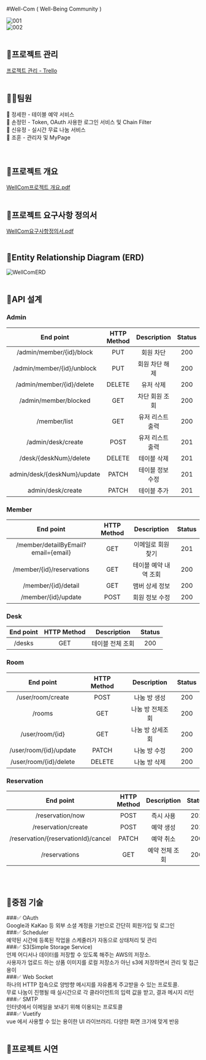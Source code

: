 #Well-Com ( Well-Being Community )

![001](https://github.com/yujeong-shin/Well-Com/assets/57553339/1f4dbbd0-200c-4a09-b152-ad101362e918)
<br/>
![002](https://github.com/yujeong-shin/Well-Com/assets/57553339/d6858695-d4c9-4d63-a1cf-b0965e8f38b8)
<br/><br/>

## 🎈프로젝트 관리<br/> 
[프로젝트 관리 - Trello](https://trello.com/b/XVOEdX9v/well-com)
<br/><br/>

## 👯‍♂️팀원<br/> 
🤠 정세한 - 테이블 예약 서비스<br/> 
🐼 손정민 - Token, OAuth 사용한 로그인 서비스 및 Chain Filter<br/> 
🐸 신유정 - 실시간 무료 나눔 서비스<br/> 
🐻 조훈 - 관리자 및 MyPage<br/>
<br/><br/>

## 🎈프로젝트 개요
[WellCom프로젝트 개요.pdf](https://github.com/yujeong-shin/Well-Com/files/14381854/WellCom.pdf)
<br/><br/>

## 🎈프로젝트 요구사항 정의서
[WellCom요구사항정의서.pdf](https://github.com/yujeong-shin/Well-Com/files/14381856/WellCom.pdf)
<br/><br/>

## 🎈Entity Relationship Diagram (ERD)
![WellComERD](https://github.com/yujeong-shin/Well-Com/assets/57553339/dd36da92-fc1a-45d2-87d5-bdd5f5e5f611)
<br/><br/>

## 🎈API 설계 <br/>
### Admin
|   End point   	| HTTP Method 	| Description 	| Status 	|
|:-------------:	|:-----------:	|:-----------:	|:------:	|
| /admin/member/{id}/block 	|     PUT    	|    회원 차단   	|  200  	|
| /admin/member/{id}/unblock 	|     PUT    	|    회원 차단 해제   	|  200  	|
| /admin/member/{id}/delete 	|     DELETE    	|    유저 삭제   	|  200  	|
| /admin/member/blocked 	|     GET    	|    차단 회원 조회  	|  200  	|
| /member/list 	|     GET    	|    유저 리스트 출력   	|  200  	|
| /admin/desk/create 	|     POST    	|    유저 리스트 출력   	|  201  	|
| /desk/{deskNum}/delete 	|     DELETE    	|    테이블 삭제   	|  201  	|
| admin/desk/{deskNum}/update 	|     PATCH    	|    테이블 정보수정   	|  201  	|
| admin/desk/create 	|     PATCH    	|    테이블 추가   	|  201  	|
### Member
|   End point   	| HTTP Method 	| Description 	| Status 	|
|:-------------:	|:-----------:	|:-----------:	|:------:	|
|  /member/detailByEmail?email={email} 	|     GET    	|   이메일로 회원 찾기  	|  201  	|
| /member/{id}/reservations 	|     GET    	|    테이블 예약 내역 조회   	|  200  	|
| /member/{id}/detail 	|     GET    	|    맴버 상세 정보   	|  200  	|
| /member/{id}/update 	|     POST    	|    회원 정보 수정   	|  200  	|
### Desk
|          End point         	| HTTP Method 	| Description 	| Status 	|
|:--------------------------:	|:-----------:	|:-----------:	|:------:	|
|          /desks          	|     GET     	| 테이블 전체 조회 	|  200  	|
### Room
|                    End point                   	| HTTP Method 	|     Description     	| Status 	|
|:----------------------------------------------:	|:-----------:	|:-------------------:	|:------:	|
|        /user/room/create        	|  POST  	| 나눔 방 생성 	|  200  	|
|        /rooms        	|  GET  	| 나눔 방 전체조회 	|  200  	|
|        /user/room/{id}        	|  GET  	| 나눔 방 상세조회 	|  200  	|
|        /user/room/{id}/update        	|  PATCH  	| 나눔 방 수정 	|  200  	|
|        /user/room/{id}/delete        	|  DELETE  	| 나눔 방 삭제 	|  200  	|
### Reservation
|          End point         	| HTTP Method 	| Description 	| Status 	|
|:--------------------------:	|:-----------:	|:-----------:	|:------:	|
|          /reservation/now          	|     POST     	| 즉시 사용 	|  201  	|
|          /reservation/create          	|     POST     	| 예약 생성 	|  201  	|
|          /reservation/{reservationId}/cancel          	|     PATCH     	| 예약 취소 	|  200  	|
|          /reservations          	|     GET     	| 예약 전체 조회 	|  200  	|
<br/><br/>

## 🎈중점 기술
###✅ OAuth <br/>
Google과 KaKao 등 외부 소셜 계정을 기반으로 간단히 회원가입 및 로그인<br/> 
###✅ Scheduler <br/>
예약된 시간에 등록된 작업을 스케줄러가 자동으로 상태처리 및 관리<br/> 
###✅ S3(Simple Storage Service) <br/>
언제 어디서나 데이터를 저장할 수 있도록 해주는 AWS의 저장소. <br/>
사용자가 업로드 하는 상품 이미지를 로컬 저장소가 아닌 s3에 저장하면서 관리 및 접근 용이<br/> 
###✅ Web Socket <br/>
하나의 HTTP 접속으로 양방향 메시지를 자유롭게 주고받을 수 있는 프로토콜.<br/> 
무료 나눔이 진행될 때 실시간으로 각 클라이언트의 입력 값을 받고, 결과 메시지 리턴<br/> 
###✅ SMTP <br/>
인터넷에서 이메일을 보내기 위해 이용되는 프로토콜<br/> 
###✅ Vuetify <br/>
vue 에서 사용할 수 있는 용이한 UI 라이브러리. 다양한 화면 크기에 맞게 반응 
<br/><br/>

## 🎈프로젝트 시연

